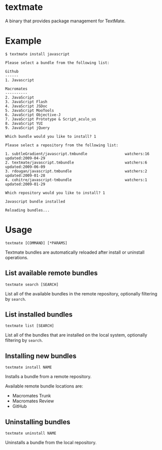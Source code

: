 # textmate

A binary that provides package management for TextMate.

# Example

    $ textmate install javascript

    Please select a bundle from the following list:

    Github
    ------
    1. Javascript

    Macromates
    ----------
    2. JavaScript
    3. JavaScript Flash
    4. JavaScript JSDoc
    5. JavaScript MooTools
    6. JavaScript Objective-J
    7. JavaScript Prototype & Script_aculo_us
    8. JavaScript YUI
    9. JavaScript jQuery

    Which bundle would you like to install? 1

    Please select a repository from the following list:

    1. subtleGradient/javascript.tmbundle                 watchers:16  updated:2009-04-29
    2. textmate/javascript.tmbundle                       watchers:6   updated:2009-06-09
    3. rdougan/javascript.tmbundle                        watchers:2   updated:2009-01-28
    4. cohitre/javascript-tmbundle                        watchers:1   updated:2009-01-29

    Which repository would you like to install? 1

    Javascript bundle installed

    Reloading bundles...

# Usage

`textmate [COMMAND] [*PARAMS]`

Textmate bundles are automatically reloaded after install or uninstall operations.

## List available remote bundles

`textmate search [SEARCH]`

List all of the available bundles in the remote repository, optionally filtering by `search`.

## List installed bundles

`textmate list [SEARCH]`

List all of the bundles that are installed on the local system, optionally filtering by `search`.

## Installing new bundles

`textmate install NAME`

Installs a bundle from a remote repository.

Available remote bundle locations are:
* Macromates Trunk
* Macromates Review
* GitHub

## Uninstalling bundles

`textmate uninstall NAME`

Uninstalls a bundle from the local repository.
